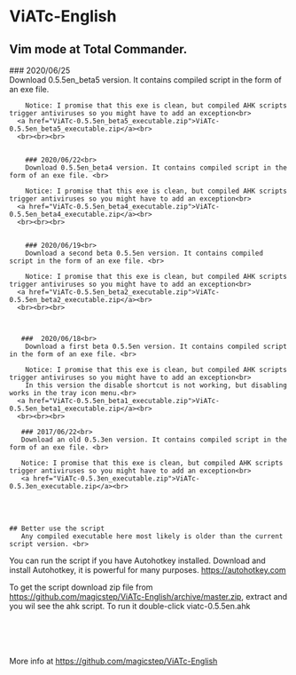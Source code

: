 <html lang="en">
<head>
    <meta charset="UTF-8">
    <meta name="viewport" content="width=device-width, initial-scale=1.0">
    <meta http-equiv="X-UA-Compatible" content="ie=edge">
    <title>ViATc-English</title>
</head>
<body>
    <h1>ViATc-English </h1>
    <h2>Vim mode at Total Commander.</h2>
    <p>
        ### 2020/06/25<br>
        Download 0.5.5en_beta5 version. It contains compiled script in the form of an exe file. <br>  

        Notice: I promise that this exe is clean, but compiled AHK scripts trigger antiviruses so you might have to add an exception<br>
      <a href="ViATc-0.5.5en_beta5_executable.zip">ViATc-0.5.5en_beta5_executable.zip</a><br>
      <br><br><br>


        ### 2020/06/22<br>
        Download 0.5.5en_beta4 version. It contains compiled script in the form of an exe file. <br>  

        Notice: I promise that this exe is clean, but compiled AHK scripts trigger antiviruses so you might have to add an exception<br>
      <a href="ViATc-0.5.5en_beta4_executable.zip">ViATc-0.5.5en_beta4_executable.zip</a><br>
      <br><br><br>


        ### 2020/06/19<br>
        Download a second beta 0.5.5en version. It contains compiled script in the form of an exe file. <br>  

        Notice: I promise that this exe is clean, but compiled AHK scripts trigger antiviruses so you might have to add an exception<br>
      <a href="ViATc-0.5.5en_beta2_executable.zip">ViATc-0.5.5en_beta2_executable.zip</a><br>
      <br><br><br>



       ###  2020/06/18<br>
        Download a first beta 0.5.5en version. It contains compiled script in the form of an exe file. <br>  

        Notice: I promise that this exe is clean, but compiled AHK scripts trigger antiviruses so you might have to add an exception<br>
        In this version the disable shortcut is not working, but disabling works in the tray icon menu.<br>
      <a href="ViATc-0.5.5en_beta1_executable.zip">ViATc-0.5.5en_beta1_executable.zip</a><br>
      <br><br><br>

       ### 2017/06/22<br>
       Download an old 0.5.3en version. It contains compiled script in the form of an exe file. <br>  

       Notice: I promise that this exe is clean, but compiled AHK scripts trigger antiviruses so you might have to add an exception<br>
       <a href="ViATc-0.5.3en_executable.zip">ViATc-0.5.3en_executable.zip</a><br>  
<br>  
<br>  

    ## Better use the script
       Any compiled executable here most likely is older than the current script version. <br>  

  You can run the script if you have Autohotkey installed. Download and install Autohotkey, it is powerful for many purposes. 
  <a href="https://autohotkey.com">https://autohotkey.com</a>  <br>  

  To get the script download zip file from 
  <a href="https://github.com/magicstep/ViATc-English/archive/master.zip">https://github.com/magicstep/ViATc-English/archive/master.zip</a>,
  extract and you wil see the ahk script. To run it double-click viatc-0.5.5en.ahk
<br>  
<br>  
<br>  

More info at <a href="https://github.com/magicstep/ViATc-English">https://github.com/magicstep/ViATc-English</a>
    </p>
</body>
</html>

